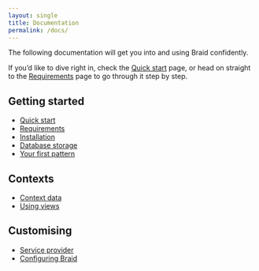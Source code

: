 ```yaml
---
layout: single
title: Documentation
permalink: /docs/
---
```


The following documentation will get you into and using Braid confidently.

If you’d like to dive right in, check the [Quick start](/braid/docs/quick-start/) page, or head on straight to the [Requirements](/braid/docs/requirements/) page to go through it step by step.

## Getting started
 - [Quick start](/braid/docs/quick-start/)
 - [Requirements](/braid/docs/requirements/)
 - [Installation](/braid/docs/installation/)
 - [Database storage](/braid/docs/database-storage/)
 - [Your first pattern](/braid/docs/your-first-pattern/)

## Contexts
 - [Context data](/braid/docs/contexts/context-data/)
 - [Using views](/braid/docs/contexts/using-views/)

## Customising
 - [Service provider](/braid/docs/customising/service-provider/)
 - [Configuring Braid](/braid/docs/customising/configuring-braid/)
